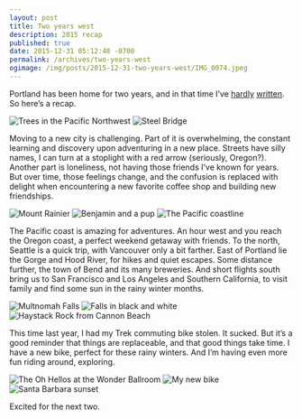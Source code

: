 ```yaml
---
layout: post
title: Two years west
description: 2015 recap
published: true
date: 2015-12-31 05:12:40 -0700
permalink: /archives/two-years-west
ogimage: /img/posts/2015-12-31-two-years-west/IMG_0074.jpeg
---
```

Portland has been home for two years, and in that time I’ve [hardly][1] [written][2]. So here’s a recap.

![Trees in the Pacific Northwest][3]
![Steel Bridge][4]

Moving to a new city is challenging. Part of it is overwhelming, the constant learning and discovery upon adventuring in a new place. Streets have silly names, I can turn at a stoplight with a red arrow (seriously, Oregon?). Another part is loneliness, not having those friends I’ve known for years. But over time, those feelings change, and the confusion is replaced with delight when encountering a new favorite coffee shop and building new friendships.

![Mount Rainier][5]
![Benjamin and a pup][6]
![The Pacific coastline][7]

The Pacific coast is amazing for adventures. An hour west and you reach the Oregon coast, a perfect weekend getaway with friends. To the north, Seattle is a quick trip, with Vancouver only a bit farther. East of Portland lie the Gorge and Hood River, for hikes and quiet escapes. Some distance further, the town of Bend and its many breweries. And short flights south bring us to San Francisco and Los Angeles and Southern California, to visit family and find some sun in the rainy winter months.

![Multnomah Falls][8]
![Falls in black and white][9]
![Haystack Rock from Cannon Beach][10]

This time last year, I had my Trek commuting bike stolen. It sucked. But it’s a good reminder that things are replaceable, and that good things take time. I have a new bike, perfect for these rainy winters. And I’m having even more fun riding around, exploring.

![The Oh Hellos at the Wonder Ballroom][11]
![My new bike][12]
![Santa Barbara sunset][13]

Excited for the next two.

[1]: /archives/moving-west
[2]: /archives/one-year-west
[3]: /img/posts/2015-12-31-two-years-west/IMG_0675.jpeg
[4]: /img/posts/2015-12-31-two-years-west/IMG_0701.jpeg
[5]: /img/posts/2015-12-31-two-years-west/IMG_1566.jpeg
[6]: /img/posts/2015-12-31-two-years-west/IMG_1620.jpeg
[7]: /img/posts/2015-12-31-two-years-west/IMG_2385.jpeg
[8]: /img/posts/2015-12-31-two-years-west/IMG_0074.jpeg
[9]: /img/posts/2015-12-31-two-years-west/IMG_0075.jpeg
[10]: /img/posts/2015-12-31-two-years-west/IMG_3084.jpeg
[11]: /img/posts/2015-12-31-two-years-west/8116220C-284B-4248-A850-57D4041BF4E4.jpeg
[12]: /img/posts/2015-12-31-two-years-west/IMG_0458.jpeg
[13]: /img/posts/2015-12-31-two-years-west/IMG_0908.jpeg